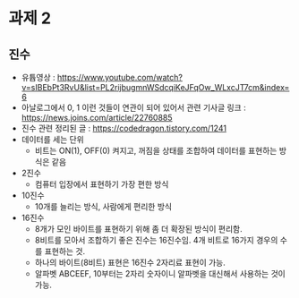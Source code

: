 # 과제 2

## 진수

- 유튭영상 : https://www.youtube.com/watch?v=sIBEbPt3RvU&list=PL2rijbugmnWSdcqiKeJFqOw_WLxcJT7cm&index=6
- 아날로그에서 0, 1 이런 것들이 연관이 되어 있어서 관련 기사글 링크 : https://news.joins.com/article/22760885
- 진수 관련 정리된 글 : https://codedragon.tistory.com/1241
- 데이터를 세는 단위
    - 비트는 ON(1), OFF(0) 켜지고, 꺼짐을 상태를 조합하여 데이터를 표현하는 방식은 같음
- 2진수 
    - 컴퓨터 입장에서 표현하기 가장 편한 방식
- 10진수 
    - 10개를 늘리는 방식, 사람에게 편리한 방식
- 16진수
    - 8개가 모인 바이트를 표현하기 위해 좀 더 확장된 방식이 편리함.
    - 8비트를 모아서 조합하기 좋은 진수는 16진수임. 4개 비트로 16가지 경우의 수를 표현하는 것.
    - 하나의 바이트(8비트) 표현은 16진수 2자리료 표현이 가능.
    - 알파벳 ABCEEF, 10부터는 2자리 숫자이니 알파벳을 대신해서 사용하는 것이 가능.